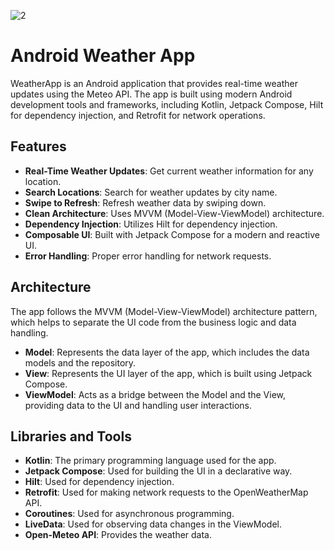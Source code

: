 
![2](https://github.com/anchanareghu/Android-Weather-App/assets/143755659/158b2100-1485-4e56-b822-250a1ca44fc5)

# Android Weather App

WeatherApp is an Android application that provides real-time weather updates using the Meteo API. The app is built using modern Android development tools and frameworks, including Kotlin, Jetpack Compose, Hilt for dependency injection, and Retrofit for network operations.

## Features

- **Real-Time Weather Updates**: Get current weather information for any location.
- **Search Locations**: Search for weather updates by city name.
- **Swipe to Refresh**: Refresh weather data by swiping down.
- **Clean Architecture**: Uses MVVM (Model-View-ViewModel) architecture.
- **Dependency Injection**: Utilizes Hilt for dependency injection.
- **Composable UI**: Built with Jetpack Compose for a modern and reactive UI.
- **Error Handling**: Proper error handling for network requests.

## Architecture

The app follows the MVVM (Model-View-ViewModel) architecture pattern, which helps to separate the UI code from the business logic and data handling.

- **Model**: Represents the data layer of the app, which includes the data models and the repository.
- **View**: Represents the UI layer of the app, which is built using Jetpack Compose.
- **ViewModel**: Acts as a bridge between the Model and the View, providing data to the UI and handling user interactions.

## Libraries and Tools

- **Kotlin**: The primary programming language used for the app.
- **Jetpack Compose**: Used for building the UI in a declarative way.
- **Hilt**: Used for dependency injection.
- **Retrofit**: Used for making network requests to the OpenWeatherMap API.
- **Coroutines**: Used for asynchronous programming.
- **LiveData**: Used for observing data changes in the ViewModel.
- **Open-Meteo API**: Provides the weather data.
